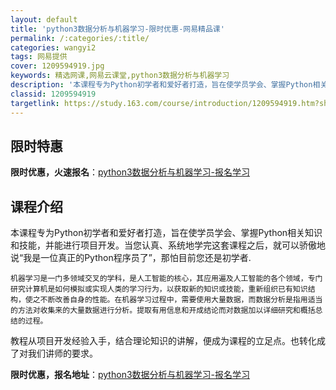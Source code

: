```yaml
---
layout: default
title: 'python3数据分析与机器学习-限时优惠-网易精品课'
permalink: /:categories/:title/
categories: wangyi2
tags: 网易提供
cover: 1209594919.jpg
keywords: 精选网课,网易云课堂,python3数据分析与机器学习
description: '本课程专为Python初学者和爱好者打造，旨在使学员学会、掌握Python相关知识和技能，并能进行项目开发。当您认真、系'
classid: 1209594919
targetlink: https://study.163.com/course/introduction/1209594919.htm?share=1&shareId=1025206652&utm_campaign=share&utm_medium=iphoneShare&utm_source=&utm_u=1025206652
---
```


## 限时特惠

**限时优惠，火速报名**：[python3数据分析与机器学习-报名学习](https://study.163.com/course/introduction/1209594919.htm?share=1&shareId=1025206652&utm_campaign=share&utm_medium=iphoneShare&utm_source=&utm_u=1025206652)

## 课程介绍

本课程专为Python初学者和爱好者打造，旨在使学员学会、掌握Python相关知识和技能，并能进行项目开发。当您认真、系统地学完这套课程之后，就可以骄傲地说“我是一位真正的Python程序员了”，那怕目前您还是初学者.



    机器学习是一门多领域交叉的学科，是人工智能的核心，其应用遍及人工智能的各个领域，专门研究计算机是如何模拟或实现人类的学习行为，以获取新的知识或技能，重新组织已有知识结构，使之不断改善自身的性能。在机器学习过程中，需要使用大量数据，而数据分析是指用适当的方法对收集来的大量数据进行分析。提取有用信息和开成结论而对数据加以详细研究和概括总结的过程。

   教程从项目开发经验入手，结合理论知识的讲解，便成为课程的立足点。也转化成了对我们讲师的要求。

**限时优惠，报名地址**：[python3数据分析与机器学习-报名学习](https://study.163.com/course/introduction/1209594919.htm?share=1&shareId=1025206652&utm_campaign=share&utm_medium=iphoneShare&utm_source=&utm_u=1025206652)

